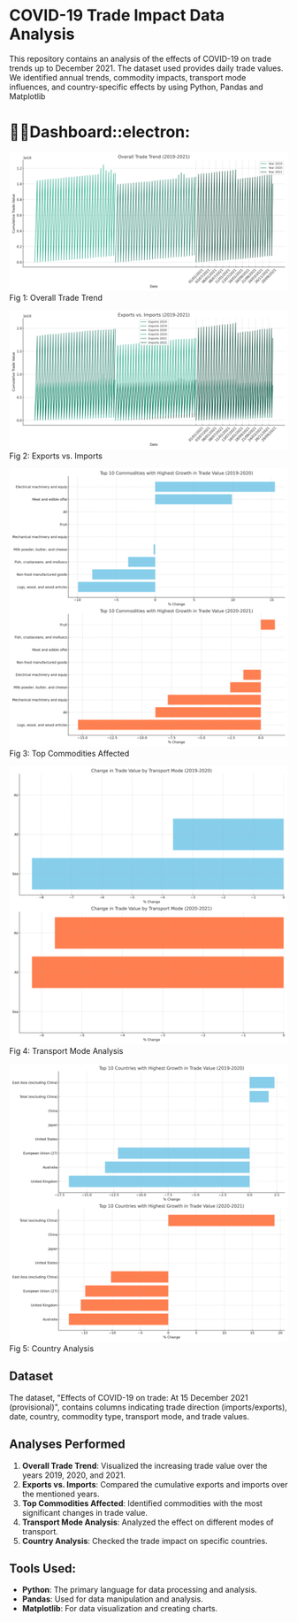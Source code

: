 # COVID-19 Trade Impact Data Analysis
This repository contains an analysis of the effects of COVID-19 on trade trends up to December 2021. The dataset used provides daily trade values. We identified annual trends, commodity impacts, transport mode influences, and country-specific effects by using Python, Pandas and Matplotlib

# :man_student:Dashboard::electron:

![Overall Trade Trend](Python-COVID-19-Trade-Impact-Data-Analysis-main/Python-COVID-19-Trade-Impact-Data-Analysis-main/overall_trade_trend.png)
                                                   Fig 1: Overall Trade Trend

![Exports vs. Imports](Python-COVID-19-Trade-Impact-Data-Analysis-main/Python-COVID-19-Trade-Impact-Data-Analysis-main/exports_vs_imports.png)
                                                   Fig 2: Exports vs. Imports             

![Top Commodities Affected](Python-COVID-19-Trade-Impact-Data-Analysis-main/Python-COVID-19-Trade-Impact-Data-Analysis-main/top_commodities_affected.png)
                                                   Fig 3: Top Commodities Affected          

![Transport Mode Analysis](Python-COVID-19-Trade-Impact-Data-Analysis-main/Python-COVID-19-Trade-Impact-Data-Analysis-main/transport_mode_analysis.png)
                                                   Fig 4: Transport Mode Analysis  

![Country Analysis](Python-COVID-19-Trade-Impact-Data-Analysis-main/Python-COVID-19-Trade-Impact-Data-Analysis-main/country_analysis.png)
                                                   Fig 5: Country Analysis 
## Dataset

The dataset, "Effects of COVID-19 on trade: At 15 December 2021 (provisional)", contains columns indicating trade direction (imports/exports), date, country, commodity type, transport mode, and trade values.

## Analyses Performed

1. **Overall Trade Trend**: Visualized the increasing trade value over the years 2019, 2020, and 2021.
2. **Exports vs. Imports**: Compared the cumulative exports and imports over the mentioned years.
3. **Top Commodities Affected**: Identified commodities with the most significant changes in trade value.
4. **Transport Mode Analysis**: Analyzed the effect on different modes of transport.
5. **Country Analysis**: Checked the trade impact on specific countries.

## Tools Used:

- **Python**: The primary language for data processing and analysis.
- **Pandas**: Used for data manipulation and analysis.
- **Matplotlib**: For data visualization and creating charts.

